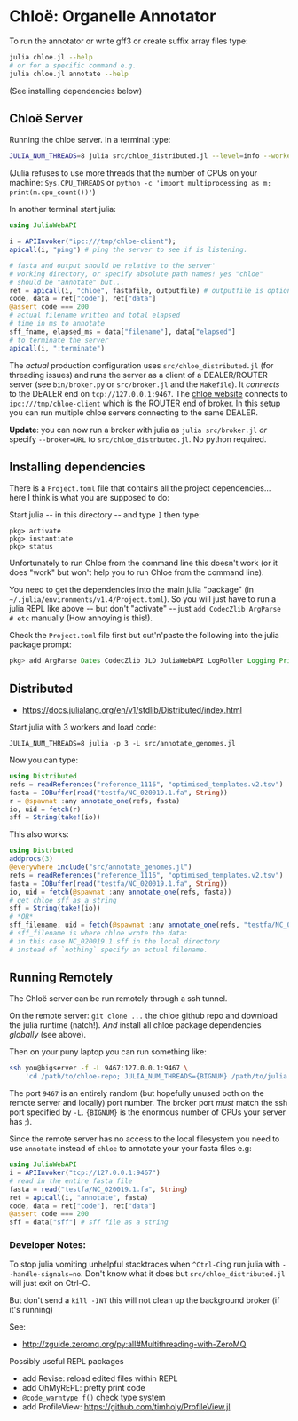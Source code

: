 # Chloë: Organelle Annotator

To run the annotator or write gff3 or create suffix array files type:

```bash
julia chloe.jl --help
# or for a specific command e.g.
julia chloe.jl annotate --help
```

(See installing dependencies below)

## Chloë Server

Running the chloe server. In a terminal type:

```bash
JULIA_NUM_THREADS=8 julia src/chloe_distributed.jl --level=info --workers=4 --broker=ipc:///tmp/chloe-client
```
(Julia refuses to use more threads that the number of CPUs on your machine:
`Sys.CPU_THREADS` or `python -c 'import multiprocessing as m; print(m.cpu_count())'`)

In another terminal start julia:

```julia
using JuliaWebAPI

i = APIInvoker("ipc:///tmp/chloe-client");
apicall(i, "ping") # ping the server to see if is listening.

# fasta and output should be relative to the server'
# working directory, or specify absolute path names! yes "chloe" 
# should be "annotate" but...
ret = apicall(i, "chloe", fastafile, outputfile) # outputfile is optional
code, data = ret["code"], ret["data"]
@assert code === 200
# actual filename written and total elapsed
# time in ms to annotate
sff_fname, elapsed_ms = data["filename"], data["elapsed"]
# to terminate the server
apicall(i, ":terminate")
```

The *actual* production configuration uses `src/chloe_distributed.jl` 
(for threading issues) and runs
the server as a client of a DEALER/ROUTER server
(see `bin/broker.py` or `src/broker.jl` and the `Makefile`). It *connects* to the
DEALER end on `tcp://127.0.0.1:9467`. The
[chloe website](https://chloe.plantenergy.edu.au)
connects to `ipc:///tmp/chloe-client` which
is the ROUTER end of broker. In this setup
you can run multiple chloe servers connecting
to the same DEALER.

**Update**: you can now run a broker with julia as `julia src/broker.jl`
*or* specify `--broker=URL` to `src/chloe_distrbuted.jl`. No
python required.

## Installing dependencies

There is a `Project.toml` file that contains all the project
dependencies... here I think is what you are supposed to do:


Start julia -- in this directory -- and type `]` then type:

```
pkg> activate .
pkg> instantiate
pkg> status
```

Unfortunately to run Chloe from the command line this doesn't work
(or it does "work" but won't help you to run Chloe from the command line).

You need to get the dependencies into the main julia "package"
(in `~/.julia/environments/v1.4/Project.toml`). So you will just have
to run a julia REPL like above -- but don't "activate" -- just
`add CodecZlib ArgParse # etc` manually (How annoying is this!).

Check the `Project.toml` file first but cut'n'paste the following into the julia
package prompt:

```julia
pkg> add ArgParse Dates CodecZlib JLD JuliaWebAPI LogRoller Logging Printf StatsBase Crayons JSON ZeroMQ_jll Printf ZMQ UUIDs
```

## Distributed

* https://docs.julialang.org/en/v1/stdlib/Distributed/index.html

Start julia with 3 workers and load code:

`JULIA_NUM_THREADS=8 julia -p 3 -L src/annotate_genomes.jl`

Now you can type:

```julia
using Distributed
refs = readReferences("reference_1116", "optimised_templates.v2.tsv")
fasta = IOBuffer(read("testfa/NC_020019.1.fa", String))
r = @spawnat :any annotate_one(refs, fasta)
io, uid = fetch(r)
sff = String(take!(io))
```

This also works:

```julia
using Distrbuted
addprocs(3)
@everywhere include("src/annotate_genomes.jl")
refs = readReferences("reference_1116", "optimised_templates.v2.tsv")
fasta = IOBuffer(read("testfa/NC_020019.1.fa", String))
io, uid = fetch(@spawnat :any annotate_one(refs, fasta))
# get chloe sff as a string
sff = String(take!(io))
# *OR*
sff_filename, uid = fetch(@spawnat :any annotate_one(refs, "testfa/NC_020019.1.fa", nothing))
# sff_filename is where chloe wrote the data:
# in this case NC_020019.1.sff in the local directory
# instead of `nothing` specify an actual filename.
```

## Running Remotely

The Chloë server can be run remotely through a ssh tunnel.

On the remote server:
`git clone ...` the chloe github repo and download the julia runtime (natch!).
*And* install all chloe package dependencies *globally* (see above).

Then on your puny laptop you can run something like:

```bash
ssh you@bigserver -f -L 9467:127.0.0.1:9467 \
    'cd /path/to/chloe-repo; JULIA_NUM_THREADS={BIGNUM} /path/to/julia src/chloe_distributed.jl -l info --workers=4 --address=ipc:///tmp/chloe-worker --broker=tcp://127.0.0.1:9467'
```
The port `9467` is an entirely random (but hopefully unused both on
the remote server and locally) port number. The broker port *must* match
the ssh port specified by `-L`. `{BIGNUM}` is the enormous number
of CPUs your server has ;).

Since the remote server has no access to the local filesystem you need
to use `annotate` instead of `chloe` to annotate your your
fasta files e.g:

```julia
using JuliaWebAPI
i = APIInvoker("tcp://127.0.0.1:9467")
# read in the entire fasta file
fasta = read("testfa/NC_020019.1.fa", String)
ret = apicall(i, "annotate", fasta)
code, data = ret["code"], ret["data"]
@assert code === 200
sff = data["sff"] # sff file as a string
```

### Developer Notes:

To stop julia vomiting unhelpful stacktraces when `^Ctrl-C`ing 
run julia with `--handle-signals=no`. Don't know what it does
but `src/chloe_distributed.jl` will just exit on Ctrl-C.

But don't send a `kill -INT` this will not clean up the background
broker (if it's running)

See:

* http://zguide.zeromq.org/py:all#Multithreading-with-ZeroMQ

Possibly useful REPL packages

* add Revise: reload edited files within REPL
* add OhMyREPL: pretty print code
* `@code_warntype f()` check type system
* add ProfileView: https://github.com/timholy/ProfileView.jl